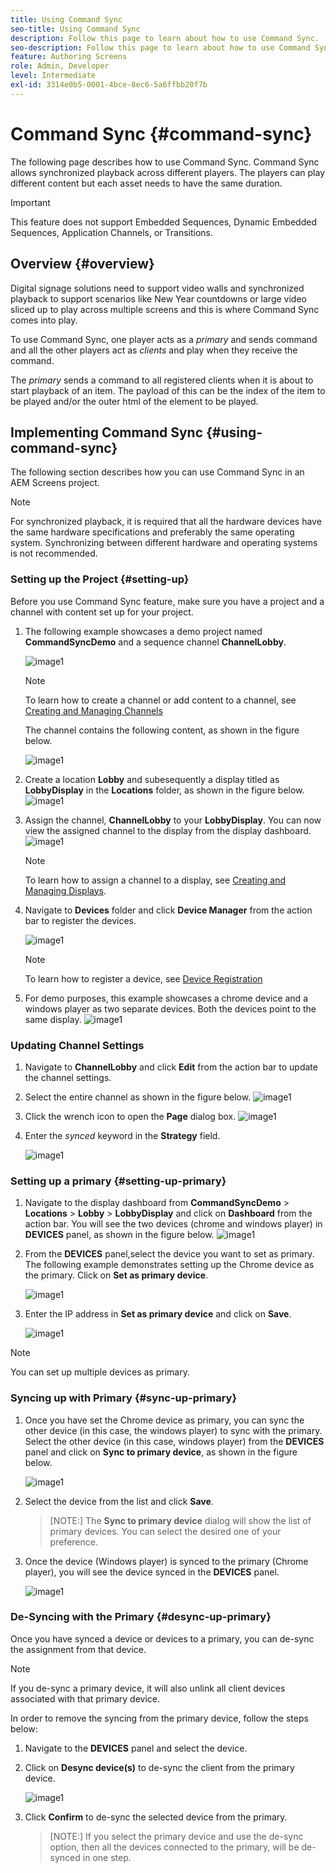 ```yaml
---
title: Using Command Sync
seo-title: Using Command Sync
description: Follow this page to learn about how to use Command Sync.
seo-description: Follow this page to learn about how to use Command Sync.
feature: Authoring Screens
role: Admin, Developer
level: Intermediate
exl-id: 3314e0b5-0001-4bce-8ec6-5a6ffbb20f7b
---
```

# Command Sync {#command-sync}

The following page describes how to use Command Sync. Command Sync allows synchronized playback across different players. The players can play different content but each asset needs to have the same duration.

>[!IMPORTANT]
>
>This feature does not support Embedded Sequences, Dynamic Embedded Sequences, Application Channels, or Transitions.

## Overview {#overview}

Digital signage solutions need to support video walls and synchronized playback to support scenarios like New Year countdowns or large video sliced up to play across multiple screens and this is where Command Sync comes into play.

To use Command Sync, one player acts as a *primary* and sends command and all the other players act as *clients* and play when they receive the command. 

The *primary* sends a command to all registered clients when it is about to start playback of an item. The payload of this can be the index of the item to be played and/or the outer html of the element to be played.

## Implementing Command Sync {#using-command-sync}

The following section describes how you can use Command Sync in an AEM Screens project.

>[!NOTE]
>
>For synchronized playback, it is required that all the hardware devices have the same hardware specifications and preferably the same operating system. Synchronizing between different hardware and operating systems is not recommended.

### Setting up the Project {#setting-up}

Before you use Command Sync feature, make sure you have a project and a channel with content set up for your project.

1. The following example showcases a demo project named **CommandSyncDemo** and a sequence channel **ChannelLobby**.

   ![image1](assets/command-sync/command-sync1-1.png)

   >[!NOTE]
   >
   >To learn how to create a channel or add content to a channel, see [Creating and Managing Channels](/help/user-guide/managing-channels.md)

   The channel contains the following content, as shown in the figure below.

   ![image1](assets/command-sync/command-sync2-1.png)

1. Create a location **Lobby** and subesequently a display titled as **LobbyDisplay** in the **Locations** folder, as shown in the figure below.
   ![image1](assets/command-sync/command-sync3-1.png)

1. Assign the channel, **ChannelLobby** to your **LobbyDisplay**. You can now view the assigned channel to the display from the display dashboard.
    ![image1](assets/command-sync/command-sync4-1.png)

   >[!NOTE]
   >
   >To learn how to assign a channel to a display, see [Creating and Managing Displays](/help/user-guide/managing-displays.md).

1. Navigate to **Devices** folder and click **Device Manager** from the action bar to register the devices.

   ![image1](assets/command-sync5.png)

   >[!NOTE]
   >
   >To learn how to register a device, see [Device Registration](/help/user-guide/device-registration.md)

1. For demo purposes, this example showcases a chrome device and a windows player as two separate devices. Both the devices point to the same display.
   ![image1](assets/command-sync6.png)

### Updating Channel Settings

1. Navigate to **ChannelLobby** and click **Edit** from the action bar to update the channel settings.

1. Select the entire channel as shown in the figure below.
   ![image1](assets/command-sync/command-sync7-1.png)

1. Click the wrench icon to open the **Page** dialog box.
   ![image1](assets/command-sync/command-sync8-1.png)

1. Enter the *synced* keyword in the **Strategy** field.

   ![image1](assets/command-sync/command-sync9-1.png)


### Setting up a primary {#setting-up-primary}

1. Navigate to the display dashboard from **CommandSyncDemo** > **Locations**  > **Lobby** > **LobbyDisplay** and click on **Dashboard** from the action bar.
You will see the two devices (chrome and windows player) in **DEVICES** panel, as shown in the figure below.
      ![image1](assets/command-sync/command-sync10-1.png)

1. From the **DEVICES** panel,select the device you want to set as primary. The following example demonstrates setting up the Chrome device as the primary. Click on **Set as primary device**.

    ![image1](assets/command-sync/command-sync11-1.png)

1. Enter the IP address in **Set as primary device** and click on **Save**. 

   ![image1](assets/command-sync/command-sync12-1.png)

>[!NOTE]
>
>You can set up multiple devices as primary.

### Syncing up with Primary {#sync-up-primary}

1. Once you have set the Chrome device as primary, you can sync the other device (in this case, the windows player) to sync with the primary.
Select the other device (in this case, windows player) from the **DEVICES** panel and click on **Sync to primary device**, as shown in the figure below.

   ![image1](assets/command-sync/command-sync13-1.png)

1. Select the device from the list and click **Save**.

   >[NOTE:]
   > The **Sync to primary device** dialog will show the list of primary devices. You can select the desired one of your preference.

1. Once the device (Windows player) is synced to the primary (Chrome player), you will see the device synced in the **DEVICES** panel.

   ![image1](assets/command-sync/command-sync14-1.png)

### De-Syncing with the Primary {#desync-up-primary}

Once you have synced a device or devices to a primary, you can de-sync the assignment from that device. 

>[!NOTE]
>
>If you de-sync a primary device, it will also unlink all client devices associated with that primary device.

In order to remove the syncing from the primary device, follow the steps below:

1. Navigate to the **DEVICES** panel  and select the device.

1. Click on **Desync device(s)** to de-sync the client from the primary device.

   ![image1](assets/command-sync/command-sync15-1.png)

1. Click **Confirm** to de-sync the selected device from the primary.

   >[NOTE:]
   > If you select the primary device and use the de-sync option, then all the devices connected to the primary, will be de-synced in one step.

